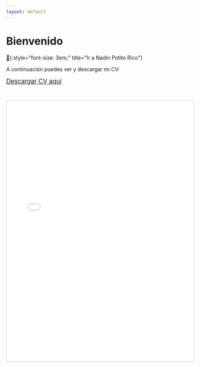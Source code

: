 ```yaml
---
layout: default
---
```



# Bienvenido

[💋](nadin-potito-rico/){:style="font-size: 3em;" title="Ir a Nadin Potito Rico"}

A continuación puedes ver y descargar mi CV:

<a href="assets/CV%20Ricardo%20Rivera.pdf" target="_blank" class="btn btn-success" style="font-size:1.2em; margin-bottom:1em;">Descargar CV aquí</a>

<iframe src="assets/CV%20Ricardo%20Rivera.pdf" width="100%" height="700px" style="border:1px solid #ccc; margin-top:2em;"></iframe>
